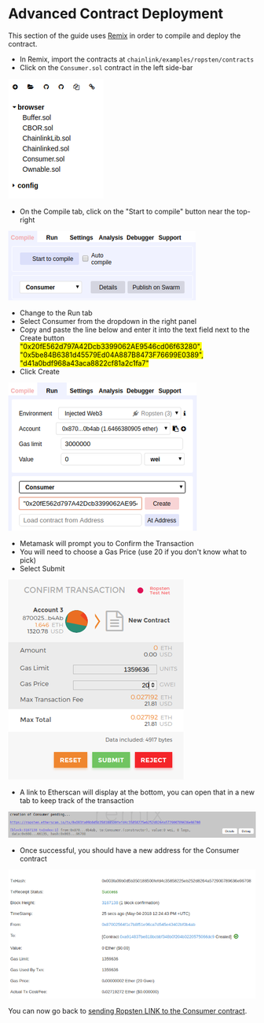 # Advanced Contract Deployment

This section of the guide uses [Remix](https://remix.ethereum.org) in order to compile and deploy the contract.

- In Remix, import the contracts at `chainlink/examples/ropsten/contracts`
- Click on the `Consumer.sol` contract in the left side-bar

![contracts](./images/07-22-04.png)

- On the Compile tab, click on the "Start to compile" button near the top-right

![compile](./images/07-23-12.png)

- Change to the Run tab
- Select Consumer from the dropdown in the right panel
- Copy and paste the line below and enter it into the text field next to the Create button <br>
    <mark>"0x20fE562d797A42Dcb3399062AE9546cd06f63280", "0x5be84B6381d45579Ed04A887B8473F76699E0389", "d41a0bdf968a43aca8822cf81a2c1fa7"</mark>
- Click Create

![create](./images/07-23-47.png)

- Metamask will prompt you to Confirm the Transaction
- You will need to choose a Gas Price (use 20 if you don't know what to pick)
- Select Submit

![deploy contracts](./images/07-24-30.png)

- A link to Etherscan will display at the bottom, you can open that in a new tab to keep track of the transaction

![confirm contract deploy](./images/07-25-22.png)

- Once successful, you should have a new address for the Consumer contract

![contract deploy successful](./images/07-25-49.png)

You can now go back to [sending Ropsten LINK to the Consumer contract](./README.md#send-ropsten-link-to-the-consumer-contract).